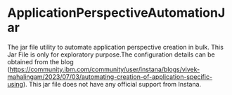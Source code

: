 # ApplicationPerspectiveAutomationJar
The jar file utility to automate application perspective creation in bulk. This Jar File is only for exploratory purpose.The configuration details can be obtained from the blog (https://community.ibm.com/community/user/instana/blogs/vivek-mahalingam/2023/07/03/automating-creation-of-application-specific-using). This jar file does not have any official support from Instana.
